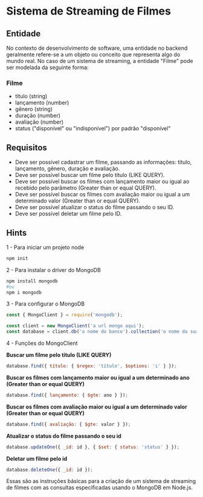 # Sistema de Streaming de Filmes

## Entidade
No contexto de desenvolvimento de software, uma entidade no backend geralmente refere-se a um objeto ou conceito que representa algo do mundo real. No caso de um sistema de streaming, a entidade "Filme" pode ser modelada da seguinte forma:

### Filme
- título (string)
- lançamento (number)
- gênero (string)
- duração (number)
- avaliação (number)
- status ("disponível" ou "indisponível") por padrão "disponível"

## Requisitos
- Deve ser possível cadastrar um filme, passando as informações: título, lançamento, gênero, duração e avaliação.
- Deve ser possível buscar um filme pelo título (LIKE QUERY).
- Deve ser possível buscar os filmes com lançamento maior ou igual ao recebido pelo parâmetro (Greater than or equal QUERY).
- Deve ser possível buscar os filmes com avaliação maior ou igual a um determinado valor (Greater than or equal QUERY).
- Deve ser possível atualizar o status do filme passando o seu ID.
- Deve ser possível deletar um filme pelo ID.

## Hints
1 - Para iniciar um projeto node
```bash
npm init
```

2 - Para instalar o driver do MongoDB
```bash
npm install mongodb
#ou
npm i mongodb
```

3 - Para configurar o MongoDB
```js
const { MongoClient } = require('mongodb');

const client = new MongoClient('a url mongo aqui');
const database = client.db('o nome do banco').collection('o nome da sua coleção/tabela');
```

4 - Funções do MongoClient

**Buscar um filme pelo título (LIKE QUERY)**
```js
database.find({ título: { $regex: 'título', $options: 'i' } });
```

**Buscar os filmes com lançamento maior ou igual a um determinado ano (Greater than or equal QUERY)**
```js
database.find({ lançamento: { $gte: ano } });
```

**Buscar os filmes com avaliação maior ou igual a um determinado valor (Greater than or equal QUERY)**
```js
database.find({ avaliação: { $gte: valor } });
```

**Atualizar o status do filme passando o seu id**
```js
database.updateOne({ _id: id }, { $set: { status: 'status' } });
```

**Deletar um filme pelo id**
```js
database.deleteOne({ _id: id });
```

Essas são as instruções básicas para a criação de um sistema de streaming de filmes com as consultas especificadas usando o MongoDB em Node.js.